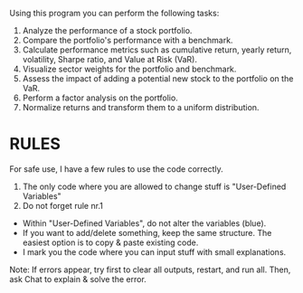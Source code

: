 Using this program you can perform the following tasks:

1. Analyze the performance of a stock portfolio.
2. Compare the portfolio's performance with a benchmark.
3. Calculate performance metrics such as cumulative return, yearly return, volatility, Sharpe ratio, and Value at Risk (VaR).
4. Visualize sector weights for the portfolio and benchmark.
5. Assess the impact of adding a potential new stock to the portfolio on the VaR.
6. Perform a factor analysis on the portfolio.
7. Normalize returns and transform them to a uniform distribution.

# RULES
For safe use, I have a few rules to use the code correctly.
1. The only code where you are allowed to change stuff is "User-Defined Variables"
2. Do not forget rule nr.1

- Within "User-Defined Variables", do not alter the variables (blue). 
- If you want to add/delete something, keep the same structure. The easiest option is to copy & paste existing code.
- I mark you the code where you can input stuff with small explanations. 

Note: If errors appear, try first to clear all outputs, restart, and run all. Then, ask Chat to explain & solve the error.
